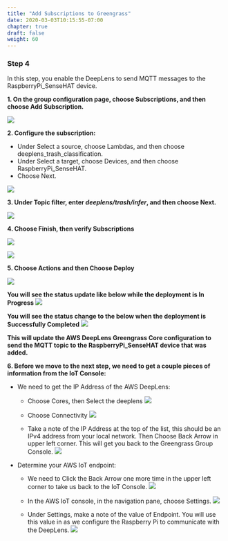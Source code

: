 ```yaml
---
title: "Add Subscriptions to Greengrass"
date: 2020-03-03T10:15:55-07:00
chapter: true
draft: false
weight: 60
---
```

### Step 4 

In this step, you enable the DeepLens to send MQTT messages to the RaspberryPi_SenseHAT device.

**1. On the group configuration page, choose Subscriptions, and then choose Add Subscription.**

![](/images/400_advanced/410_build_a_custom_ml/416_connect_iot/416d_add_gg_subscriptions/416d_step1_choose_subscription.png)

**2. Configure the subscription:**

* Under Select a source, choose Lambdas, and then choose deeplens_trash_classification.
* Under Select a target, choose Devices, and then choose RaspberryPi_SenseHAT.
* Choose Next.

![](/images/400_advanced/410_build_a_custom_ml/416_connect_iot/416d_add_gg_subscriptions/416d_step2_add_subscription.png)


**3. Under Topic filter, enter *deeplens/trash/infer*, and then choose Next.**

![](/images/400_advanced/410_build_a_custom_ml/416_connect_iot/416d_add_gg_subscriptions/416d_step3_add_subscription_topic.png)

**4. Choose Finish, then verify Subscriptions**

![](/images/400_advanced/410_build_a_custom_ml/416_connect_iot/416d_add_gg_subscriptions/416d_step4_add_subscription_finish.png)

![](/images/400_advanced/410_build_a_custom_ml/416_connect_iot/416d_add_gg_subscriptions/416d_step4b_add_subscription_verify.png)


**5. Choose Actions and then Choose Deploy**

![](/images/400_advanced/410_build_a_custom_ml/416_connect_iot/416d_add_gg_subscriptions/416d_step5_add_subscription_deploy.png)

**You will see the status update like below while the deployment is In Progress**
![](/images/400_advanced/410_build_a_custom_ml/416_connect_iot/416d_add_gg_subscriptions/416d_step5_add_subscription_deploy_progress.png)


**You will see the status change to the below when the deployment is Successfully Completed**
![](/images/400_advanced/410_build_a_custom_ml/416_connect_iot/416d_add_gg_subscriptions/416d_step5_add_subscription_deploy_success.png)



**This will update the AWS DeepLens Greengrass Core configuration to send the MQTT topic to the RaspberryPi_SenseHAT device that was added.**


**6. Before we move to the next step, we need to get a couple pieces of information from the IoT Console:**

* We need to get the IP Address of the AWS DeepLens:
    
    * Choose Cores, then Select the deeplens
    ![](/images/400_advanced/410_build_a_custom_ml/416_connect_iot/416d_add_gg_subscriptions/416d_step6_get_dl_ip.png)
    
    * Choose Connectivity
    ![](/images/400_advanced/410_build_a_custom_ml/416_connect_iot/416d_add_gg_subscriptions/416d_step6_get_dl_ip_conn.png)

    * Take a note of the IP Address at the top of the list, this should be an IPv4 address from your local network. Then Choose Back Arrow in upper left corner.  This will get you back to the Greengrass Group Console.
    ![](/images/400_advanced/410_build_a_custom_ml/416_connect_iot/416d_add_gg_subscriptions/416d_step6_get_dl_ip_view.png)


* Determine your AWS IoT endpoint:
    
    * We need to Click the Back Arrow one more time in the upper left corner to take us back to the IoT Console.
    ![](/images/400_advanced/410_build_a_custom_ml/416_connect_iot/416d_add_gg_subscriptions/416d_step6_get_iot_endpoint_back.png)

    * In the AWS IoT console, in the navigation pane, choose Settings.
    ![](/images/400_advanced/410_build_a_custom_ml/416_connect_iot/416d_add_gg_subscriptions/416d_step6_get_iot_endpoint_settings.png)
   

    * Under Settings, make a note of the value of Endpoint. You will use this value in as we configure the Raspberry Pi to communicate with the DeepLens.
    ![](/images/400_advanced/410_build_a_custom_ml/416_connect_iot/416d_add_gg_subscriptions/416d_step6_get_iot_endpoint.png)
